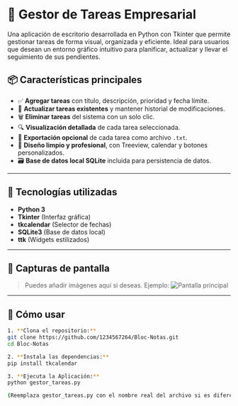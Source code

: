# 🧠 Gestor de Tareas Empresarial

Una aplicación de escritorio desarrollada en Python con Tkinter que permite gestionar tareas de forma visual, organizada y eficiente. Ideal para usuarios que desean un entorno gráfico intuitivo para planificar, actualizar y llevar el seguimiento de sus pendientes.

## 📦 Características principales

- ✅ **Agregar tareas** con título, descripción, prioridad y fecha límite.
- 🔄 **Actualizar tareas existentes** y mantener historial de modificaciones.
- 🗑️ **Eliminar tareas** del sistema con un solo clic.
- 🔍 **Visualización detallada** de cada tarea seleccionada.
- 📁 **Exportación opcional** de cada tarea como archivo `.txt`.
- 🧠 **Diseño limpio y profesional**, con Treeview, calendar y botones personalizados.
- 🗃️ **Base de datos local SQLite** incluida para persistencia de datos.

---

## 🧰 Tecnologías utilizadas

- **Python 3**
- **Tkinter** (Interfaz gráfica)
- **tkcalendar** (Selector de fechas)
- **SQLite3** (Base de datos local)
- **ttk** (Widgets estilizados)

---

## 📸 Capturas de pantalla

> Puedes añadir imágenes aquí si deseas. Ejemplo:
> ![Pantalla principal](screenshots/main.png)

---

## 🚀 Cómo usar


```bash 
1. **Clona el repositorio:**
git clone https://github.com/1234567264/Bloc-Notas.git
cd Bloc-Notas

2. **Instala las dependencias:**
pip install tkcalendar

3. **Ejecuta la Aplicación:**
python gestor_tareas.py

(Reemplaza gestor_tareas.py con el nombre real del archivo si es diferente)

```